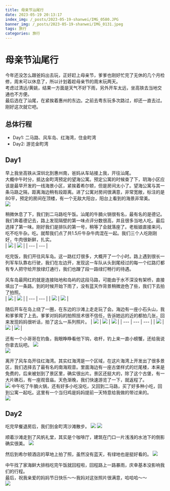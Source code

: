 ```yaml
---
title: 母亲节汕尾行
date: 2023-05-19 20:13:17
index_img: /_posts/2023-05-19-shanwei/IMG_0580.JPG
banner_img: /_posts/2023-05-19-shanwei/IMG_0131.jpeg
tags: 旅行
categories: 旅行
---
```

# 母亲节汕尾行 
今年还没怎么跟爸妈出去玩，正好赶上母亲节，爹爹也刚好忙完了无休的几个月检修，周末可以休息了，所以计划着趁母亲节的周末玩两天。  
考虑过清远/黄姚，结果一方面是天气不好下雨，另外开车太远，坐高铁去当地交通也不方便。  
最后选在了汕尾，在紧挨着惠州的东边。之前去粤东玩多次路过，却还一直去过。刚好这次就它吧。

## 总体行程  
* Day1: 二马路、风车岛、红海湾，住金町湾  
* Day2: 游览金町湾

## Day1  
早上我坐高铁从深圳北到惠州南，爸妈从车站接上我，开往汕尾。  
大概中午时分，抵达金町湾预定的望海公寓。预定公寓的时候查了下，玥海小区应该是最早开发的一线海景小区，紧挨着希尔顿，但是房间太小了。望海公寓与其一条马路之隔，距离海边稍有段距离。进了公寓对房间很满意，非常宽敞，标注的是80平，预定的房间在顶楼，有一个无敌大阳台，阳台上看到的海景非常美。  
![](IMG_0137.jpeg)

稍微休息了下，我们到二马路吃午饭。汕尾的牛腩火锅很有名，最有名的是德记。我们奔着德记去，路上发现隔壁的第一味点评分数很高，并且很多当地人吃。最后选择了第一味。刚好我们是排队的第一号，稍等了会就落座了。老板娘直接来问，吃不吃牛杂。吃。就帮我们点了共1.5斤牛杂牛肉混在一起。我们三个人吃刚刚好，牛肉很新鲜，扎实。    
| ![](IMG_9895.jpeg) | ![](IMG_9896.jpeg) |
| --- | --- |

吃完饭，我们开往风车岛。这一路红灯很多，大概开了一个小时。路上遇到很长一列军车队靠右行驶，我们在左边开，发现这一车队从头到尾经过的每一个红路灯都有专人把守给开放绿灯通行，我们也蹭了段一路绿灯畅行的待遇。  

风车岛最网红的就是连接陆地和岛屿的这段马路，可能由于水不深没有架桥，直接填出了一条路。到的时候开始下雨了，没有蓝天作背景稍微逊色了些，我们下去拍了拍照。  
| ![](IMG_9926.jpeg) | ![](IMG_9929.jpeg) |
| --- | --- |
| ![](IMG_0135.jpeg) | ![](IMG_9903.jpeg) |

随后开车在岛上绕了一圈，在东边的沙滩上走走玩了会。海边有一座小石头山，我和爹爹爬了上去。爹爹对妈妈的拍照技术很不信任，告诉她远的近的都拍几张，回来发现妈妈很听话，拍了这么一系列照片。
| ![](IMG_9950.jpeg) | ![](IMG_9951.jpeg) | ![](IMG_9953.jpeg) |
| --- | --- | --- |
| ![](IMG_9954.jpeg) | ![](IMG_9955.jpeg) | ![](IMG_9958.jpeg) |

还有一个小哥哥在钓鱼，我眼睁睁看他下钩，收杆，钓上来一直小螃蟹，还给我说你拿去玩吧。 
![](IMG_0134.jpeg)  
![](IMG_0133.jpeg) 

离开了风车岛开往红海湾。其实红海湾是一个区域，在这片海湾上开发出了很多景区，我们选择去了最有名的南海观音。里面海边有一座古堡样式的烂尾楼，本来是免费的，后来被划到了景区里，确实很出片。景区还挺大的，除了这个古堡，有一大片礁石，有一座观音庙。天色渐晚，我们快速游览了一下，就返程了。  
![](IMG_0132.jpeg)
中午吃了牛腩火锅，还有好多小吃没吃，又回到二马路，买了好多种小吃，回到公寓一起吃。这里有一个当归鸡是妈妈提前一天特意给我做的带过来的。  
![](IMG_0123.jpeg)
## Day2  
吃完早餐退房后，我们到金町湾沙滩散步。
![](IMG_0039.jpeg) 
![](IMG_0050.jpeg)

顺着沙滩走到了风帆礼堂，其实是个咖啡厅，建筑在门口一片浅浅的水池下的倒影确实很美。
![](IMG_0136.jpeg)

然后到希尔顿酒店的草地上拍了照，虽然没有蓝天，有绿地也是挺好看的。
![](IMG_0580.JPG)

中午找了家海鲜大排档吃完午饭就回程啦，回程路上一路暴雨，庆幸基本没影响我们的行程。  
最后，祝我亲爱的妈妈节日快乐～～我妈对这张照片很满意，哈哈哈～～  
![](IMG_0138.jpeg)






